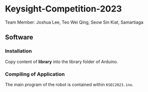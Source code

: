# Keysight-Competition-2023
Team Member: Joshua Lee, Teo Wei Qing, Seow Sin Kiat, Samartiaga 
## Software
### Installation
Copy content of **library** into the library folder of Arduino.
### Compiling of Application
The main program of the robot is contained within ```KSEC2023.ino```.
